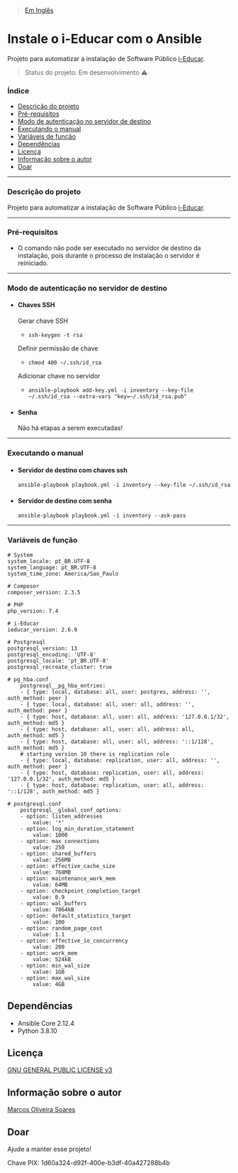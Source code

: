 >[Em Inglês](README.md)

# Instale o i-Educar com o Ansible
Projeto para automatizar a instalação de Software Público [i-Educar](https://ieducar.org).

> Status do projeto: Em desenvolvimento :warning:

### Índice
    
   * [Descrição do projeto](#descrição-do-projeto)
   * [Pré-requisitos](#pré-requisitos)
   * [Modo de autenticação no servidor de destino](#modo-de-autenticação-no-servidor-de-destino)
   * [Executando o manual](#executando-o-manual)
   * [Variáveis de função](#variáveis-de-função)
   * [Dependências](#dependências)
   * [Licença](#licença)
   * [Informação sobre o autor](#informação-sobre-o-autor)
   * [Doar](#doar)

--------------

### Descrição do projeto
Projeto para automatizar a instalação de Software Público [i-Educar](https://ieducar.org).

--------------

### Pré-requisitos
-  O comando não pode ser executado no servidor de destino da instalação, pois durante o processo de instalação o servidor é reiniciado.

--------------

### Modo de autenticação no servidor de destino

- #### Chaves SSH

  Gerar chave SSH
    - ```ssh-keygen -t rsa```

  Definir permissão de chave
    - ```chmod 400 ~/.ssh/id_rsa```

  Adicionar chave no servidor
    - ```ansible-playbook add-key.yml -i inventory --key-file ~/.ssh/id_rsa --extra-vars "key=~/.ssh/id_rsa.pub"```

- #### Senha

    Não há etapas a serem executadas!

--------------

### Executando o manual

- #### Servidor de destino com chaves ssh
    ```ansible-playbook playbook.yml -i inventory --key-file ~/.ssh/id_rsa```

- #### Servidor de destino com senha
    ```ansible-playbook playbook.yml -i inventory --ask-pass```

--------------

### Variáveis de função

    # System
    system_locale: pt_BR.UTF-8
    system_language: pt_BR.UTF-8
    system_time_zone: America/Sao_Paulo

    # Composer
    composer_version: 2.3.5

    # PHP
    php_version: 7.4

    # i-Educar
    ieducar_version: 2.6.9

    # Postgresql
    postgresql_version: 13
    postgresql_encoding: 'UTF-8'
    postgresql_locale: 'pt_BR.UTF-8'
    postgresql_recreate_cluster: true

    # pg_hba.conf
        postgresql__pg_hba_entries:
        - { type: local, database: all, user: postgres, address: '', auth_method: peer }
        - { type: local, database: all, user: all, address: '', auth_method: peer }
        - { type: host, database: all, user: all, address: '127.0.0.1/32', auth_method: md5 }
        - { type: host, database: all, user: all, address: all, auth_method: md5 }
        - { type: host, database: all, user: all, address: '::1/128', auth_method: md5 }
        # starting version 10 there is replication role
        - { type: local, database: replication, user: all, address: '', auth_method: peer }
        - { type: host, database: replication, user: all, address: '127.0.0.1/32', auth_method: md5 }
        - { type: host, database: replication, user: all, address: '::1/128', auth_method: md5 }
    
    # postgresql.conf
        postgresql__global_conf_options:
        - option: listen_addresses
            value: '*'
        - option: log_min_duration_statement
            value: 1000
        - option: max_connections
            value: 250
        - option: shared_buffers
            value: 256MB
        - option: effective_cache_size
            value: 768MB
        - option: maintenance_work_mem
            value: 64MB
        - option: checkpoint_completion_target
            value: 0.9
        - option: wal_buffers
            value: 7864kB
        - option: default_statistics_target
            value: 100
        - option: random_page_cost
            value: 1.1
        - option: effective_io_concurrency
            value: 200
        - option: work_mem
            value: 524kB
        - option: min_wal_size
            value: 1GB
        - option: max_wal_size
            value: 4GB

Dependências
------------

   - Ansible Core 2.12.4
   - Python 3.8.10

Licença
-------
[GNU GENERAL PUBLIC LICENSE v3](LICENSE)

Informação sobre o autor
------------------

[Marcos Oliveira Soares](https://github.com/marcosoliveirasoares94)

Doar
------------------
Ajude a manter esse projeto!
>
Chave PIX: 1d60a324-d92f-400e-b3df-40a427288b4b